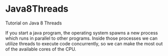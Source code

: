 # Java8Threads
Tutorial on Java 8 Threads

If you start a java program, the operating system spawns a new process which runs in parallel to other programs.
Inside those processes we can utilize threads to execute code concurrently, so we can make the most out of the available cores of the CPU.
